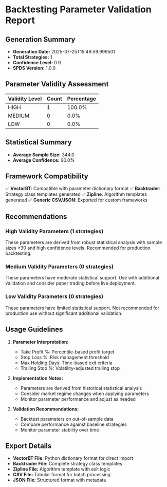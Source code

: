 # Backtesting Parameter Validation Report

## Generation Summary

- **Generation Date:** 2025-07-25T15:49:59.999501
- **Total Strategies:** 1
- **Confidence Level:** 0.9
- **SPDS Version:** 1.0.0

## Parameter Validity Assessment

| Validity Level | Count | Percentage |
|----------------|-------|------------|
| HIGH | 1 | 100.0% |
| MEDIUM | 0 | 0.0% |
| LOW | 0 | 0.0% |

## Statistical Summary

- **Average Sample Size:** 344.0
- **Average Confidence:** 90.0%

## Framework Compatibility

✅ **VectorBT**: Compatible with parameter dictionary format
✅ **Backtrader**: Strategy class templates generated
✅ **Zipline**: Algorithm templates generated
✅ **Generic CSV/JSON**: Exported for custom frameworks

## Recommendations

### High Validity Parameters (1 strategies)
These parameters are derived from robust statistical analysis with sample sizes ≥30 and high confidence levels. Recommended for production backtesting.

### Medium Validity Parameters (0 strategies)
These parameters have moderate statistical support. Use with additional validation and consider paper trading before live deployment.

### Low Validity Parameters (0 strategies)
These parameters have limited statistical support. Not recommended for production use without significant additional validation.

## Usage Guidelines

1. **Parameter Interpretation:**
   - Take Profit %: Percentile-based profit target
   - Stop Loss %: Risk management threshold
   - Max Holding Days: Time-based exit criteria
   - Trailing Stop %: Volatility-adjusted trailing stop

2. **Implementation Notes:**
   - Parameters are derived from historical statistical analysis
   - Consider market regime changes when applying parameters
   - Monitor parameter performance and adjust as needed

3. **Validation Recommendations:**
   - Backtest parameters on out-of-sample data
   - Compare performance against baseline strategies
   - Monitor parameter stability over time

## Export Details

- **VectorBT File:** Python dictionary format for direct import
- **Backtrader File:** Complete strategy class templates
- **Zipline File:** Algorithm template with exit logic
- **CSV File:** Tabular format for batch processing
- **JSON File:** Structured format with metadata
